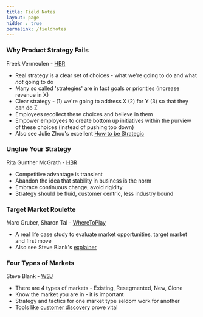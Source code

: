 ```yaml
---
title: Field Notes
layout: page
hidden : true
permalink: /fieldnotes
---
```


### Why Product Strategy Fails
Freek Vermeulen - [HBR](https://hbr.org/2017/11/many-strategies-fail-because-theyre-not-actually-strategies)

- Real strategy is a clear set of choices - what we're going to do and what *not* going to do
- Many so called 'strategies' are in fact goals or priorities (increase revenue in X)
- Clear strategy - (1) we're going to address X (2) for Y (3) so that they can do Z
- Employees recollect these choices and believe in them
- Empower employees to create bottom up initiatives within the purview of these choices (instead of pushing top down)
- Also see Julie Zhou's excellent [How to be Strategic](https://medium.com/the-year-of-the-looking-glass/how-to-be-strategic-f6630a44f86b)

### Unglue Your Strategy
Rita Gunther McGrath - [HBR](https://hbr.org/2013/06/transient-advantage)

- Competitive advantage is transient 
- Abandon the idea that stability in business is the norm
- Embrace continuous change, avoid rigidity
- Strategy should be fluid, customer centric, less industry bound

### Target Market Roulette 
Marc Gruber, Sharon Tal - [WhereToPlay](https://wheretoplay.co/flyability-safe-drones-for-inaccessible-places)

- A real life case study to evaluate market opportunities, target market and first move
- Also see Steve Blank's [explainer](https://steveblank.com/category/market-types/)

### Four Types of Markets
Steve Blank - [WSJ](https://www.wsj.com/articles/BL-232B-243)

- There are 4 types of markets - Existing, Resegmented, New, Clone
- Know the market you are in - it is important 
- Strategy and tactics for one market type seldom work for another
- Tools like [customer discovery](https://steveblank.com/2020/04/07/customer-discovery-in-the-time-of-the-covid-19-virus/) prove vital
